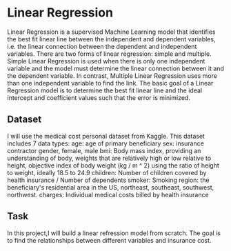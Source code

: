# Linear Regression
Linear Regression is a supervised Machine Learning model that identifies the best fit linear line between the independent and dependent variables, i.e. the linear connection between the dependent and independent variables. There are two forms of linear regression: simple and multiple. Simple Linear Regression is used when there is only one independent variable and the model must determine the linear connection between it and the dependent variable. In contrast, Multiple Linear Regression uses more than one independent variable to find the link. The basic goal of a Linear Regression model is to determine the best fit linear line and the ideal intercept and coefficient values such that the error is minimized.
## Dataset
I will use the medical cost personal dataset from Kaggle. This dataset includes 7 data types: 
  age: age of primary beneficiary
  sex: insurance contractor gender, female, male
  bmi: Body mass index, providing an understanding of body, weights that are relatively high or low relative to height,
  objective index of body weight (kg / m ^ 2) using the ratio of height to weight, ideally 18.5 to 24.9
  children: Number of children covered by health insurance / Number of dependents
  smoker: Smoking
  region: the beneficiary's residential area in the US, northeast, southeast, southwest, northwest.
  charges: Individual medical costs billed by health insurance
## Task
In this project,I will build a linear refression model from scratch. The goal is to find the relationships between different variables and insurance cost.

